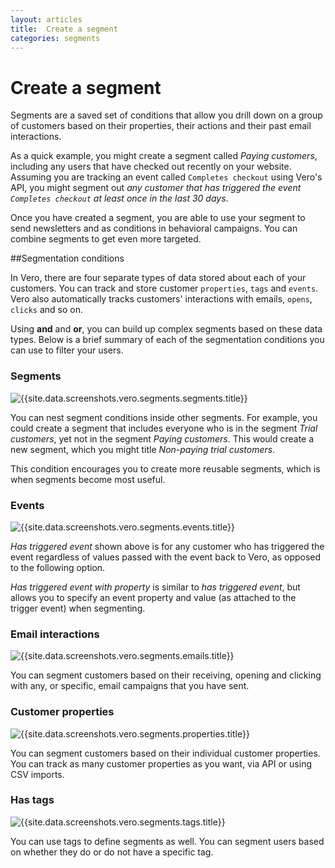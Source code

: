 ```yaml
---
layout: articles
title:  Create a segment
categories: segments
---
```


# Create a segment

Segments are a saved set of conditions that allow you drill down on a group of customers based on their properties, their actions and their past email interactions.

As a quick example, you might create a segment called *Paying customers*, including any users that have checked out recently on your website. Assuming you are tracking an event called `Completes checkout` using Vero's API, you might segment out *any customer that has triggered the event `Completes checkout` at least once in the last 30 days*.

Once you have created a segment, you are able to use your segment to send newsletters and as conditions in behavioral campaigns. You can combine segments to get even more targeted.

##Segmentation conditions

In Vero, there are four separate types of data stored about each of your customers. You can track and store customer `properties`, `tags` and `events`. Vero also automatically tracks customers' interactions with emails, `opens`, `clicks` and so on.

Using **and** and **or**, you can build up complex segments based on these data types. Below is a brief summary of each of the segmentation conditions you can use to filter your users.

### Segments

![{{site.data.screenshots.vero.segments.segments.title}}]({{site.data.screenshots.vero.segments.segments.image}})

You can nest segment conditions inside other segments. For example, you could create a segment that includes everyone who is in the segment *Trial customers*, yet not in the segment *Paying customers*. This would create a new segment, which you might title *Non-paying trial customers*. 

This condition encourages you to create more reusable segments, which is when segments become most useful.

### Events

![{{site.data.screenshots.vero.segments.events.title}}]({{site.data.screenshots.vero.segments.events.image}})

*Has triggered event* shown above is for any customer who has triggered the event regardless of values passed with the event back to Vero, as opposed to the following option.

*Has triggered event with property* is similar to *has triggered event*, but allows you to specify an event property and value (as attached to the trigger event) when segmenting.

### Email interactions

![{{site.data.screenshots.vero.segments.emails.title}}]({{site.data.screenshots.vero.segments.emails.image}})

You can segment customers based on their receiving, opening and clicking with any, or specific, email campaigns that you have sent. 

### Customer properties

![{{site.data.screenshots.vero.segments.properties.title}}]({{site.data.screenshots.vero.segments.properties.image}})
 
You can segment customers based on their individual customer properties. You can track as many customer properties as you want, via API or using CSV imports.

### Has tags

![{{site.data.screenshots.vero.segments.tags.title}}]({{site.data.screenshots.vero.segments.tags.image}})
 
You can use tags to define segments as well. You can segment users based on whether they do or do not have a specific tag.
